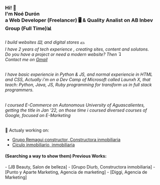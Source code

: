 <!-- Hi there! Feel free to make this your own but don't use my data. Attributions are welcomed --> 
<h3>Hi! 👋<br>I'm Noé Durón<br>a Web Developer (Freelancer) 🖥 & Quality Analist on AB Inbev Group (Full Time)📊</h3>
<h6>I build websites ⌨️, and digital stores 💵.<br>I have 2 years of tech experience , creating sites, content and solutons.<br>Do you have a project or need a modern website? Then ↴<br>Contact me on <a href="mailto:noe.seb.45@gmail.com">Gmail</a></h6>

<h6>I have basic experiencie in Python & JS, and normal experiencie in HTML and CSS, Actually i'm on a Dev Camp of Microsoft called Launxh X, that teach: Python, Java, JS, Ruby programming for transform us in full stack programmers. </h6>

<h6>I coursed E-Commerce on Autonomous University of Aguascalientes, getting the title in Jan '22, on those time i coursed diversed courses of Google, focused on E-Marketing</h6

<h4>📕 Actualy working on:</h4>

<!-- BLOG-POST-LIST:START -->
- [Grupo Remagui constructor, Constructora inmobiliaria](https://gruporemagui.com)
- [Ciculo inmobiliario, inmobiliaria](https://cir.gruporemagui.com)
<!-- BLOG-POST-LIST:END -->
<h4>(Searching a way to show them) Previous Works:</h4>
- [JB Beauty, Salon de belleza]
- [Grupo Diurb, Constructora inmobiliaria]
- [Punto y Aparte Marketing, Agencia de marketing]
- [Diggi, Agencia de Marketing]
